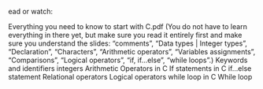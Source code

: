 ead or watch:

Everything you need to know to start with C.pdf (You do not have to learn everything in there yet, but make sure you read it entirely first and make sure you understand the slides: “comments”, “Data types | Integer types”, “Declaration”, “Characters”, “Arithmetic operators”, “Variables assignments”, “Comparisons”, “Logical operators”, “if, if…else”, “while loops”.)
Keywords and identifiers
integers
Arithmetic Operators in C
If statements in C
if…else statement
Relational operators
Logical operators
while loop in C
While loop
